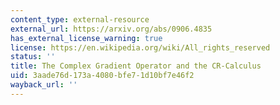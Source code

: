 ```yaml
---
content_type: external-resource
external_url: https://arxiv.org/abs/0906.4835
has_external_license_warning: true
license: https://en.wikipedia.org/wiki/All_rights_reserved
status: ''
title: The Complex Gradient Operator and the CR-Calculus
uid: 3aade76d-173a-4080-bfe7-1d10bf7e46f2
wayback_url: ''
---
```


